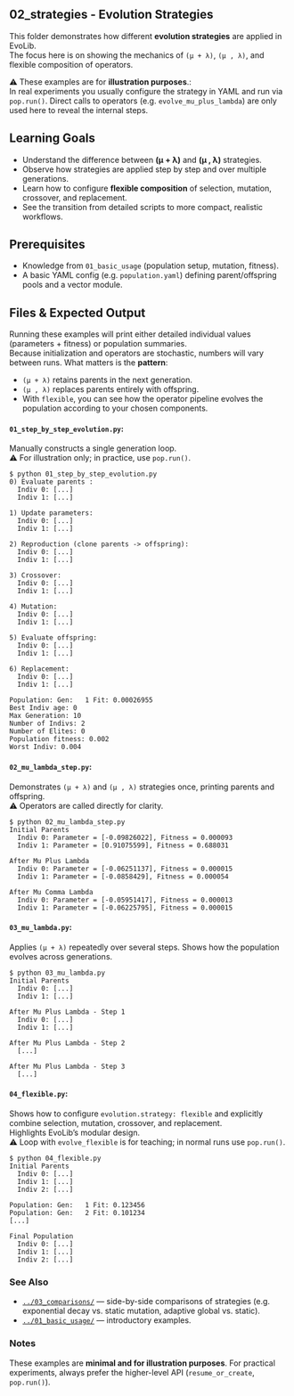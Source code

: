 ## 02_strategies - Evolution Strategies

This folder demonstrates how different **evolution strategies** are applied in EvoLib.  
The focus here is on showing the mechanics of `(μ + λ)`, `(μ , λ)`, and flexible
composition of operators.

⚠️ These examples are for **illustration purposes**.:  
In real experiments you usually configure the strategy in YAML and run via
`pop.run()`. Direct calls to operators (e.g. `evolve_mu_plus_lambda`) are only used here
to reveal the internal steps.

## Learning Goals
- Understand the difference between **(μ + λ)** and **(μ , λ)** strategies.
- Observe how strategies are applied step by step and over multiple generations.
- Learn how to configure **flexible composition** of selection, mutation, crossover,
  and replacement.
- See the transition from detailed scripts to more compact, realistic workflows.

## Prerequisites
- Knowledge from `01_basic_usage` (population setup, mutation, fitness).
- A basic YAML config (e.g. `population.yaml`) defining parent/offspring pools
  and a vector module.

## Files & Expected Output
Running these examples will print either detailed individual values
(parameters + fitness) or population summaries.  
Because initialization and operators are stochastic, numbers will vary between runs.
What matters is the **pattern**:
- `(μ + λ)` retains parents in the next generation.
- `(μ , λ)` replaces parents entirely with offspring.
- With `flexible`, you can see how the operator pipeline evolves the population
according to your chosen components.

#### `01_step_by_step_evolution.py`:

Manually constructs a single generation loop.  
⚠️ For illustration only; in practice, use `pop.run()`.

```
$ python 01_step_by_step_evolution.py
0) Evaluate parents :
  Indiv 0: [...]
  Indiv 1: [...]

1) Update parameters:
  Indiv 0: [...]
  Indiv 1: [...]

2) Reproduction (clone parents -> offspring):
  Indiv 0: [...]
  Indiv 1: [...]

3) Crossover:
  Indiv 0: [...]
  Indiv 1: [...]

4) Mutation:
  Indiv 0: [...]
  Indiv 1: [...]

5) Evaluate offspring:
  Indiv 0: [...]
  Indiv 1: [...]

6) Replacement:
  Indiv 0: [...]
  Indiv 1: [...]

Population: Gen:   1 Fit: 0.00026955
Best Indiv age: 0
Max Generation: 10
Number of Indivs: 2
Number of Elites: 0
Population fitness: 0.002
Worst Indiv: 0.004
```
  
#### `02_mu_lambda_step.py`:  

Demonstrates `(μ + λ)` and `(μ , λ)` strategies once, printing parents and offspring.  
⚠️ Operators are called directly for clarity.

```
$ python 02_mu_lambda_step.py
Initial Parents
  Indiv 0: Parameter = [-0.09826022], Fitness = 0.000093
  Indiv 1: Parameter = [0.91075599], Fitness = 0.688031

After Mu Plus Lambda
  Indiv 0: Parameter = [-0.06251137], Fitness = 0.000015
  Indiv 1: Parameter = [-0.0858429], Fitness = 0.000054

After Mu Comma Lambda
  Indiv 0: Parameter = [-0.05951417], Fitness = 0.000013
  Indiv 1: Parameter = [-0.06225795], Fitness = 0.000015
```

#### `03_mu_lambda.py`:

Applies `(μ + λ)` repeatedly over several steps. Shows how the population
evolves across generations.

```
$ python 03_mu_lambda.py
Initial Parents
  Indiv 0: [...]
  Indiv 1: [...]

After Mu Plus Lambda - Step 1
  Indiv 0: [...]
  Indiv 1: [...]

After Mu Plus Lambda - Step 2
  [...]

After Mu Plus Lambda - Step 3
  [...]
```

#### `04_flexible.py`:  
Shows how to configure `evolution.strategy: flexible` and explicitly combine
selection, mutation, crossover, and replacement.  
Highlights EvoLib’s modular design.  
⚠️ Loop with `evolve_flexible` is for teaching; in normal runs use `pop.run()`.
```
$ python 04_flexible.py
Initial Parents
  Indiv 0: [...]
  Indiv 1: [...]
  Indiv 2: [...]

Population: Gen:   1 Fit: 0.123456
Population: Gen:   2 Fit: 0.101234
[...]

Final Population
  Indiv 0: [...]
  Indiv 1: [...]
  Indiv 2: [...]
```

### See Also
- [`../03_comparisons/`](../03_comparisons) — side-by-side comparisons of strategies
  (e.g. exponential decay vs. static mutation, adaptive global vs. static).
- [`../01_basic_usage/`](../01_basic_usage) — introductory examples.


### Notes
These examples are **minimal and for illustration purposes**. For practical experiments, always prefer the higher-level API (`resume_or_create`, `pop.run()`).

